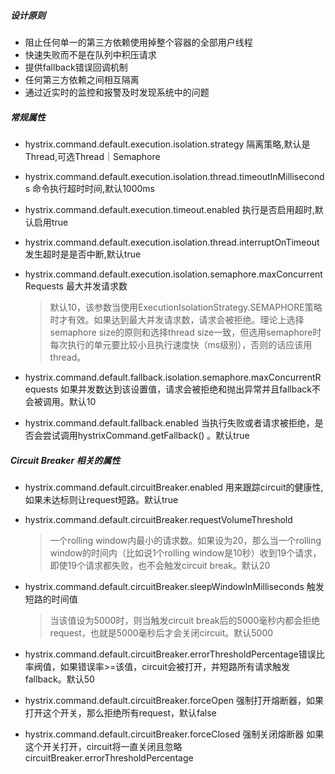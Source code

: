##### 设计原则

* 阻止任何单一的第三方依赖使用掉整个容器的全部用户线程
* 快速失败而不是在队列中积压请求
* 提供fallback错误回调机制
* 任何第三方依赖之间相互隔离
* 通过近实时的监控和报警及时发现系统中的问题

##### 常规属性

* hystrix.command.default.execution.isolation.strategy  隔离策略,默认是Thread,可选Thread｜Semaphore

* hystrix.command.default.execution.isolation.thread.timeoutInMilliseconds 命令执行超时时间,默认1000ms

* hystrix.command.default.execution.timeout.enabled 执行是否启用超时,默认启用true

* hystrix.command.default.execution.isolation.thread.interruptOnTimeout 发生超时是是否中断,默认true

* hystrix.command.default.execution.isolation.semaphore.maxConcurrentRequests 最大并发请求数

  > 默认10，该参数当使用ExecutionIsolationStrategy.SEMAPHORE策略时才有效。如果达到最大并发请求数，请求会被拒绝。理论上选择semaphore size的原则和选择thread size一致，但选用semaphore时每次执行的单元要比较小且执行速度快（ms级别），否则的话应该用thread。

* hystrix.command.default.fallback.isolation.semaphore.maxConcurrentRequests 如果并发数达到该设置值，请求会被拒绝和抛出异常并且fallback不会被调用。默认10

* hystrix.command.default.fallback.enabled 当执行失败或者请求被拒绝，是否会尝试调用hystrixCommand.getFallback() 。默认true

##### Circuit Breaker 相关的属性

* hystrix.command.default.circuitBreaker.enabled 用来跟踪circuit的健康性,如果未达标则让request短路。默认true

* hystrix.command.default.circuitBreaker.requestVolumeThreshold 

  > 一个rolling window内最小的请求数。如果设为20，那么当一个rolling window的时间内（比如说1个rolling window是10秒）收到19个请求，即使19个请求都失败，也不会触发circuit break。默认20

* hystrix.command.default.circuitBreaker.sleepWindowInMilliseconds 触发短路的时间值

  > 当该值设为5000时，则当触发circuit break后的5000毫秒内都会拒绝request，也就是5000毫秒后才会关闭circuit。默认5000

* hystrix.command.default.circuitBreaker.errorThresholdPercentage错误比率阀值，如果错误率>=该值，circuit会被打开，并短路所有请求触发fallback。默认50

* hystrix.command.default.circuitBreaker.forceOpen 强制打开熔断器，如果打开这个开关，那么拒绝所有request，默认false

* hystrix.command.default.circuitBreaker.forceClosed 强制关闭熔断器 如果这个开关打开，circuit将一直关闭且忽略circuitBreaker.errorThresholdPercentage
